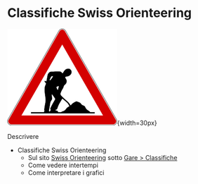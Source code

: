 # Classifiche Swiss Orienteering

![Lavori in corso](../../img/lavori_in_corso.png){width=30px}

Descrivere

- Classifiche Swiss Orienteering
    - Sul sito [Swiss Orienteering](https://www.swiss-orienteering.ch/it) sotto [Gare > Classifiche](https://www.o-l.ch/cgi-bin/results)
    - Come vedere intertempi
    - Come interpretare i grafici
